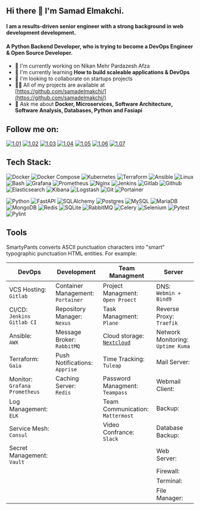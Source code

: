 ## Hi there 👋 I'm Samad Elmakchi.

<h4>I am a results-driven senior engineer with a strong background in web development development.</h3>
<h4>A Python Backend Developer, who is trying to become a DevOps Engineer & Open Source Developer.</h4>

- 🔭 I'm currently working on Nikan Mehr Pardazesh Afza
- 🌱 I'm currently learning **How to build scaleable applications & DevOps**
- 👯 I'm looking to collaborate on startups projects
- 👨‍💻 All of my projects are available at [https://github.com/samadelmakchi/](https://github.com/samadelmakchi/)
- 💬 Ask me about **Docker, Microservices, Software Architecture, Software Analysis, Databases, Python and Fasiapi**
<!-- - 📫 How to reach me? Just mail me **(samad.elmakchi@gmail.com)**  -->

<!-- ~~~~~~~~~~~~~~~~~~~~~~~~~~~~~~~~~~~~~~~~~~~~~~~~~~~~~~~~~~~~~~~~~~~~~~~~~~~~~~~~~~~~~~~~~~~~~~~~~~~~~~~~~~~~~~~~~~~~~~~~~~~~~~~~~~~~~~~~~~~~~~~~~~~~~~~  -->

[01]: https://www.linkedin.com/in/samad-elmakchi
[02]: https://www.instagram.com/samad.elmakchi
[03]: https://wa.me/989141189645
[04]: https://t.me/samadelmakchi
[05]: https://x.com/elmakchi
[06]: https://facebook.com/samad.elmakchi
[07]: mailto:samad.elmakchi@gmail.com

[1.01]: https://img.icons8.com/?size=80&id=jpXIUhHIOLAX&format=png (LinkedIn)
[1.02]: https://img.icons8.com/?size=80&id=dB8RcuVnnA23&format=png (Instagram)
[1.03]: https://img.icons8.com/?size=50&id=16712&format=png (WhatsApp)
[1.04]: https://img.icons8.com/?size=50&id=TCnKnYZFoOzM&format=png (Telegram)
[1.05]: https://img.icons8.com/?size=80&id=8RAOGCjHC5I3&format=png (X)
[1.06]: https://img.icons8.com/?size=80&id=QOY6k0Xz4Hdg&format=png (Facebook)
[1.07]: https://img.icons8.com/?size=80&id=mj3PSJHr7HbR&format=png (Gmail)
[1.08]: https://img.icons8.com/?size=80&id=G2KgOHWbQCdj&format=png (Pinterest)
[1.09]: https://img.icons8.com/?size=80&id=VGNzEdnDnQRZ&format=png (Youtube)

## Follow me on:
[![1.01]][01] [![1.02]][02] [![1.03]][03] [![1.04]][04] [![1.05]][05] [![1.06]][06] [![1.07]][07] 

<!-- ~~~~~~~~~~~~~~~~~~~~~~~~~~~~~~~~~~~~~~~~~~~~~~~~~~~~~~~~~~~~~~~~~~~~~~~~~~~~~~~~~~~~~~~~~~~~~~~~~~~~~~~~~~~~~~~~~~~~~~~~~~~~~~~~~~~~~~~~~~~~~~~~~~~~~~~  -->

## Tech Stack:
![Docker](https://img.shields.io/badge/docker-%230db7ed.svg?style=for-the-badge&logo=docker&logoColor=white) 
![Docker Compose](https://img.shields.io/badge/Docker%20Compose-2496ED?style=for-the-badge&logo=docker&logoColor=white) 
![Kubernetes](https://img.shields.io/badge/kubernetes-%23326ce5.svg?style=for-the-badge&logo=kubernetes&logoColor=white) 
![Terraform](https://img.shields.io/badge/terraform-%235835CC.svg?style=for-the-badge&logo=terraform&logoColor=white) 
![Ansible](https://img.shields.io/badge/ansible-%231A1918.svg?style=for-the-badge&logo=ansible&logoColor=white) 
![Linux](https://img.shields.io/badge/Linux-FCC624?style=for-the-badge&logo=linux&logoColor=white) 
![Bash](https://img.shields.io/badge/Bash-4EAA25?style=for-the-badge&logo=gnubash&logoColor=white) 
![Grafana](https://img.shields.io/badge/Grafana-F46800?style=for-the-badge&logo=Grafana&logoColor=white) 
![Prometheus](https://img.shields.io/badge/Prometheus-%23E6522C?style=for-the-badge&logo=prometheus&logoColor=white) 
![Nginx](https://img.shields.io/badge/Nginx-%23009639.svg?style=for-the-badge&logo=nginx&logoColor=white) 
![Jenkins](https://img.shields.io/badge/Jenkins-%232C5263.svg?style=for-the-badge&logo=jenkins&logoColor=white) 
![Gitlab](https://img.shields.io/badge/Gitlab-da4127?style=for-the-badge&logo=gitlab&logoColor=white) 
![Github](https://img.shields.io/badge/Github-000000?style=for-the-badge&logo=github&logoColor=white) 
![Elasticsearch](https://img.shields.io/badge/-ElasticSearch-005571?style=for-the-badge&logo=elasticsearch&logoColor=white) 
![Kibana](https://img.shields.io/badge/Kibana-005571?style=for-the-badge&logo=Kibana&logoColor=white) 
![Logstash](https://img.shields.io/badge/-Logstash-A9A9A9?style=for-the-badge&logo=Logstash&logoColor=white) 
![Git](https://img.shields.io/badge/Git-e84d31?style=for-the-badge&logo=git&logoColor=white) 
![Portainer](https://img.shields.io/badge/Portainer-13b8f1?style=for-the-badge&logo=Portainer&logoColor=white) 

![Python](https://img.shields.io/badge/python-3670A0?style=for-the-badge&logo=python&logoColor=white) 
![FastAPI](https://img.shields.io/badge/FastAPI-005571?style=for-the-badge&logo=fastapi&logoColor=white) 
![SQLAlchemy](https://img.shields.io/badge/SQLAlchemy-306998?style=for-the-badge&logo=python&logoColor=white) 
![Postgres](https://img.shields.io/badge/postgres-%23316192.svg?style=for-the-badge&logo=postgresql&logoColor=white) 
![MySQL](https://img.shields.io/badge/mysql-%2300f.svg?style=for-the-badge&logo=mysql&logoColor=white) 
![MariaDB](https://img.shields.io/badge/MariaDB-003545?style=for-the-badge&logo=mariadb&logoColor=white) 
![MongoDB](https://img.shields.io/badge/MongoDB-%234ea94b.svg?style=for-the-badge&logo=mongodb&logoColor=white) 
![Redis](https://img.shields.io/badge/redis-%23DD0031.svg?style=for-the-badge&logo=redis&logoColor=white) 
![SQLite](https://img.shields.io/badge/SQLite-003B57?style=for-the-badge&logo=sqlite&logoColor=white) 
![RabbitMQ](https://img.shields.io/badge/-RabbitMQ-FF6600?style=for-the-badge&logo=rabbitmq&logoColor=white) 
![Celery](https://img.shields.io/badge/Celery-37814A?style=for-the-badge&logo=Celery&logoColor=white) 
![Selenium](https://img.shields.io/badge/-selenium-CB02A?style=for-the-badge&logo=selenium&logoColor=white) 
![Pytest](https://img.shields.io/badge/Pytest-0A9EDC?style=for-the-badge&logo=pytest&logoColor=white) 
![Pylint](https://img.shields.io/badge/Pylint-4930bd?style=for-the-badge&logo=python&logoColor=white) 

<!-- ![Javascript](https://img.shields.io/badge/Javascript-e8d44d?style=for-the-badge&logo=Javascript&logoColor=white) 
![Cypress](https://img.shields.io/badge/Cypress-4aa184?style=for-the-badge&logo=cypress&logoColor=white)  -->

<!-- ~~~~~~~~~~~~~~~~~~~~~~~~~~~~~~~~~~~~~~~~~~~~~~~~~~~~~~~~~~~~~~~~~~~~~~~~~~~~~~~~~~~~~~~~~~~~~~~~~~~~~~~~~~~~~~~~~~~~~~~~~~~~~~~~~~~~~~~~~~~~~~~~~~~~~~~  -->

## Tools
SmartyPants converts ASCII punctuation characters into "smart" typographic punctuation HTML entities. For example:

[t01]: #
[t02]: #
[t03]: https://github.com/samadelmakchi/nextcloud
[t04]: #
[t05]: #
[t06]: #
[t07]: #

[d01]: #
[d02]: #
[d03]: #
[d04]: #
[d05]: #

[s01]: #
[s02]: #
[s03]: #
[s04]: #
[s05]: #
[s06]: #
[s07]: #
[s08]: #
[s09]: #
[s10]: #
[s11]: #

[o01]: #
[o02]: #
[o03]: #
[o04]: #
[o05]: #
[o06]: #
[o07]: #
[o08]: #
[o09]: #
[o10]: #

|DevOps                      |Development                     |Team Managment                 |Server                                |
|----------------------------|--------------------------------|-------------------------------|--------------------------------------|
|VCS Hosting:<br/> `Gitlab`[][o01]         |Container Management:<br/> `Portainer`[][d01] |Project Managment:<br/> `Open Proect`[][t01] |DNS:<br/> `Webmin + Bind9`[][s01]             |
|CI/CD:<br/> `Jenkins`[][o02] `Gitlab CI`[][o03]    |Repository Manager:<br/> `Nexus`[][d02]       |Task Managment:<br/> `Plane`[][t02]          |Reverse Proxy:<br/> `Traefik`[][s02]          |
|Ansible:<br/> `AWX`[][o04]                |Message Broker:<br/> `RabbitMQ`[][d03]        |Cloud storage:<br/> [`Nextcloud`][t03]       |Network Monitoring:<br/> `Uptime Kuma`[][s03] |
|Terraform:<br/> `Gaia`[][o05]             |Push Notifications:<br/> `Apprise`[][d04]     |Time Tracking:<br/> `Tuleap`[][t04]          |Mail Server:<br/> [][s04]                   |
|Monitor:<br/> `Grafana`[][o06] `Prometheus`[][o07] |Caching Server:<br/> `Redis`[][d05]           |Password Managment:<br/> `Teampass`[][t05]   |Webmail Client:<br/> [][s05]                |
|Log Management:<br/> `ELK`[][o08]         |                                |Team Communication:<br/> `Mattermost`[][t06] |Backup:<br/> [][s06]                        |
|Service Mesh:<br/> `Consul`[][o09]        |                                |Video Confrance:<br/> `Slack`[][t07]         |Database Backup:<br/> [][s07]               |
|Secret Management:<br/> `Vault`[][o10]    |                                |                               |Web Server:<br/> [][s08]                    |
|                            |                                |                               |Firewall:<br/> [][s09]                      |
|                            |                                |                               |Terminal:<br/> [][s10]                      |
|                            |                                |                               |File Manager:<br/> [][s11]                  |

<!-- > Blockquote -->



